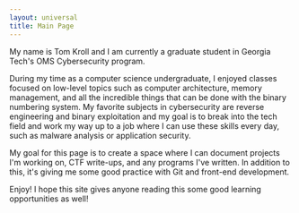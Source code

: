 ```yaml
---
layout: universal
title: Main Page
---
```

<p>My name is Tom Kroll and I am currently a graduate student in Georgia Tech's OMS Cybersecurity program.</p> 

<p>During my time as a computer science undergraduate, I enjoyed classes focused on low-level topics such as computer architecture, memory management, and all the incredible things that can be done with the binary numbering system. My favorite subjects in cybersecurity are reverse engineering and binary exploitation and my goal is to break into the tech field and work my way up to a job where I can use these skills every day, such as malware analysis or application security.</p>

<p>My goal for this page is to create a space where I can document projects I'm working on, CTF write-ups, and any programs I've written. In addition to this, it's giving me some good practice with Git and front-end development.</p>

<p>Enjoy! I hope this site gives anyone reading this some good learning opportunities as well!</p>